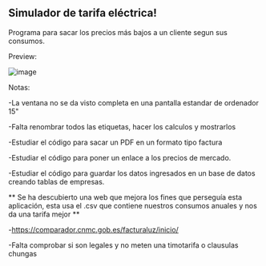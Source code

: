 
Simulador de tarifa eléctrica!
---
Programa para sacar los precios más bajos a un cliente segun sus consumos.


Preview:

![image](https://user-images.githubusercontent.com/25538565/157791449-c8b43e52-4701-4aca-a238-91b400868f6e.png)


Notas:

-La ventana no se da visto completa en una pantalla estandar de ordenador 15"

-Falta renombrar todos las etiquetas, hacer los calculos y mostrarlos

-Estudiar el código para sacar un PDF en un formato tipo factura

-Estudiar el código para poner un enlace a los precios de mercado.

-Estudiar el código para guardar los datos ingresados en un base de datos creando tablas de empresas.



** Se ha descubierto una web que mejora los fines que perseguía esta aplicación, esta usa el .csv que contiene nuestros consumos anuales y nos da una tarifa mejor **

-https://comparador.cnmc.gob.es/facturaluz/inicio/

-Falta comprobar si son legales y no meten una timotarifa o clausulas chungas

